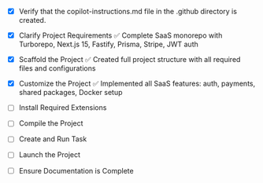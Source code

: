 <!-- Use this file to provide workspace-specific custom instructions to Copilot. For more details, visit https://code.visualstudio.com/docs/copilot/copilot-customization#_use-a-githubcopilotinstructionsmd-file -->
- [x] Verify that the copilot-instructions.md file in the .github directory is created.

- [x] Clarify Project Requirements
  ✅ Complete SaaS monorepo with Turborepo, Next.js 15, Fastify, Prisma, Stripe, JWT auth

- [x] Scaffold the Project
  ✅ Created full project structure with all required files and configurations

- [x] Customize the Project
  ✅ Implemented all SaaS features: auth, payments, shared packages, Docker setup

- [ ] Install Required Extensions

- [ ] Compile the Project

- [ ] Create and Run Task

- [ ] Launch the Project

- [ ] Ensure Documentation is Complete
